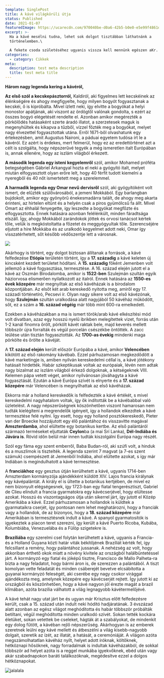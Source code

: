 ```yaml
---
template: SinglePost
title: A kávé világkörüli útja
status: Published
date: 2021-01-07
featuredImage: https://ucarecdn.com/970040be-d0a6-42b5-b0e0-e5e99f4861d6/
excerpt: >-
  Ha a kávé mesélni tudna, lehet sok dolgot tisztábban láthatnánk a
  történelemben.\

  A fekete csoda születéséhez ugyanis vissza kell mennünk egészen aKr. e. 4. századig. Ekkorra nyúlik vissza a legenda története, ami a legelterjedtebb, habár a pontosságáról bizonyítékok nem igen tudnak számot adni, az mégis tény, hogy valahogy egy "véletlen" vagy isteni gondviselés útján az ember rájött, hogy ennek a piros bogyós bokornak a termése fogyasztható.
categories:
  - category: Cikkek
meta:
  description: test meta description
  title: test meta title
---
```



**Három nagy legenda kering a kávéról,**

**[](<>)Az első szól a kecskepásztorról,** Kaldiról, aki figyelmes lett kecskéinek az élénkségére és ahogy megfigyelte, hogy milyen bogyót fogyasztanak a kecskéi, ő is kipróbálta. Mivel ízlett neki, így elvitte a bogyókat a helyi monostor apátjának, aki viszont az ördögtől valónak gondolta, s ezért az összes bogyó elégetését rendelte el. Azonban amikor megérezték a pörkölődés hatásaként szerte áradó illatot, a szerzetesek maguk is megenyhültek és kikapva a tűzből, vízzel főzték meg a bogyókat, melyet nagy élvezettel fogyasztottak utána. Erről 1671-ből olvashatunk egy értekezésben, amit Augustus Naironi, a páduai egyetem tudósa írt le a kávéról. Ez azért is érdekes, mert felmerül, hogy ez az eredettörténet azt a célt is szolgálta, hogy népszerűvé tegyék a még ismeretlen italt Európában is, annak ellenére, hogy az iszlám világból érkezett.

**A második legenda egy isteni kegyelemről** szól, amikor Mohamed próféta betegségében Gábriel Arkangyal hozta el neki a gyógyító italt, melyet miután elfogyasztott olyan erőre lelt, hogy 40 férfit tudott kiemelni a nyeregből és 40 nőt ismertetett meg a szerelemmel.

**A harmadik legenda egy Omar nevű dervisről** szól, aki gyógyítóként volt ismert, de elűzték szülővárosából, a jemeni Mokkából. Egy barlangban bujdokolt, amikor egy gyönyörű énekesmadárra talált, de ahogy meg akarta érinteni, az hirtelen eltűnt és a helyén csak a piros gyümölcsű fa állt. Mivel Omart az éhhalál fenyegette, így leszedte a bogyókat megfőzte és elfogyasztotta. Ennek hatására azonban felélénkült, minden fáradtsága elszáll. Így, ahogy Mokkából zarándokok jöttek és orvosi tanácsot kértek tőle, velük is megkóstoltatta a főzetet és meggyógyultak tőle. Szerencséjére eljutott a híre Mokkába és az uralkodó kegyelmet adott neki, Omar így visszatérhetett, sőt később védőszentje lett a városnak.

![](https://ucarecdn.com/73104b3b-c93d-4e49-ab43-ac978a49eead/)

Akárhogy is történt, egy dolgot biztosan állítanak a források, a kávé felfedezése **Etiópia** területén történt, így a **17. századig** a kávé keleten új kincsként kezdett területet hódítani. A **15. századig** főként Jemenben volt jellemző a kávé fogyasztása, termesztése. A 16. század elején jutott el a kávé az Oszmán Birodalomba, amikor is **1522-ben** Szulejmán szultán egyik háziorvosa elismerően nyilatkozott az italról. Ennek hatására az **1550-es évek közepére** már megnyíltak az első kávéházak is a birodalom központjában. Az elsőt két arab kereskedő nyitotta meg, amiről egy 17. századi történetíró, Pecsevi ír. Olyan nagy sikere volt az első kávézónak, hogy **Szulejmán** szultán uralkodása alatt nagyjából 50 kávéház működött, sőt, ez a szám a **16. század végéig** már több mint 600-ra emelkedett.

Ezekben a kávéházakban a ma is ismert török/arab kávé elkészítési mód volt divatban, azaz egy hosszú nyelű ibrikben melegítettek vizet, forrás után 1-2 kanál finomra őrölt, pörkölt kávét raktak bele, majd keverés mellett többször újra forralták és végül porcelán csészékbe öntötték. A zacc leülése után tisztán fogyasztották. Az **1700-as évekig** mindenki maga pörkölte és őrölte a kávéját.

A **17. század elején** került először Európába a kávé, amikor **Velencében** kikötött az első rakomány kávébab. Ezzel párhuzamosan megkezdődött a kávé marketingje is, amiben nyilván kereskedelmi céllal is, a kávé jótékony hatásait hirdették. Habár szkeptikusak voltak az európaiak, lévén nem adtak nagy bizalmat az iszlám világból érkező dolgoknak, a kétségeknek VIII. Kelemen pápa vetett véget, amikor nyilvánosan jóváhagyta a kávé fogyasztását. Ezután a kávé Európa szívét is elnyerte és a **17. század közepére** már Velencében is megnyílhattak az első kávéházak.

Ekkorra már a holland kereskedők is felfedezték a kávé értékét, s mivel kereskedelmi nagyhatalom voltak, így ők indították be a kávébabbal való üzletelést. A nagy népszerűségnek köszönhetően viszont hamarosan nem tudták kielégíteni a megrendelők igényeit, így a hollandok elkezdtek a kávé termesztése felé nyitni. Így esett, hogy egy holland posztókereskedő, Pieter van der Broecke hozzájutott egy élő palántához és visszavitte magával **Amszterdamba**, ahol elültette egy botanikus kertbe. Az első palántáról származó terméseket eljuttaták **Ceylon**ba (a mai Srí Lanka), **Dél-Indiába és Jávára is**. Rövid időn belül már innen tudták kiszolgálni Európa nagy részét.

Szól egy fáma egy szent emberről, Baba Budan-ról, aki szúfi volt, a hinduk és a muszlimok is tisztelték. A legenda szerint 7 magvat (a 7-es szent számuk) csempészett át Jemenből Indiába, ahol elültette azokat, s így már Indiában is megindulhatott a kávé termesztése.

A **franciákhoz** egy gesztus útján kerülhetett a kávé, ugyanis 1714-ben Amszterdam kormányzója ajándékként küldött XIV. Lajos francia királynak egy kávépalántát. A király el is ültette a botanikus kertjében, de mivel ez nem bizonyult elégségesnek, így 1723-ban egy fiatal tengerésztiszt, Gabriel de Clieu elindult a francia gyarmatokra egy kávécserjével, hogy elültesse azokat. Hosszú és viszontagságos útja után sikerrel járt, így jutott el Közép Amerikába a kávé. Ezzel párhuzamosan a hollandok is küldtek a gyarmataikra cserjét, így pontosan nem lehet meghatározni, hogy a franciák vagy a hollandok, de az bizonyos, hogy a **18. század közepére** már Amerikában is termesztésnek indult a kávé. A spanyol gyarmatosítók is igyekeztek a piacon teret szerezni, így került a kávé Puerto Ricoba, Kubába, Kolumbiába, Venezuelába és a Fülöp szigetekre is.

**Brazíliába** egy szerelmi csel folytán kerülhetett a kávé, ugyanis a Francia- és a Holland Guyana közti határ viták békítőjének Brazíliát kérték fel, így felcsillant a remény, hogy palántához jussanak. A nehézség az volt, hogy akkoriban érthető okok miatt a növény kivitele az országból halálbüntetéssel járt. A kormányzó egy fiatal és jóképű tisztre, Francisco de Mallo Palheta-ra bízta a nagy feladatot, hogy bármi áron is, de szerezzen a palántából. A tiszt komolyan vette feladatát és minden csáberejét bevetve elcsábította a guyanai kormányzó feleségét, aki cserébe egy nagy csokor virággal ajándékozta meg, amelynek közepére egy kávécserjét rejtett. Így jutott ki az országból és köszönhetően, hogy a kávé nagyon jól érezte magát a brazil klímában, azóta brazília válhatott a világ legnagyobb kávétermelőjévé.

A kávé tehát nagy utat járt be és ugyan már Krisztus előtt felfedezésre került, csak a 15. század után indult neki hódító hadjáratának. 3 évszázad alatt azonban az egész világot meghódította és habár többször próbálták betiltani, végül meghódította minden uralkodó szívét. Sokan tették kockára életüket, sokan vetettek be cseleket, hágták át a szabályokat, de mindenkit egy dolog fűtött, a kávéban rejlő népszerűség. Akárhogyan is az emberek szeretnek leülni egy kávé mellett és átbeszélni a világ kisebb-nagyobb dolgait, szeretik az ízét, az illatát, a hatását, a ceremóniáját. A világon azóta megszámolhatatlan kávéház nyílt, helyet adott íróknak, költőknek, hétköznapi hősöknek, nagy forradalmak is indultak kávéházakból, de sokkal többször ad helyet azóta is a reggel munkába igyekvőknek, ebéd után vagy akár szabadnapokon baráti találkozóknak, megédesítve ezzel a dolgos hétköznapokat.



![jalalala](https://ucarecdn.com/2adfa6cd-22a6-47c1-9d68-eb93255af2d8/ "stest")